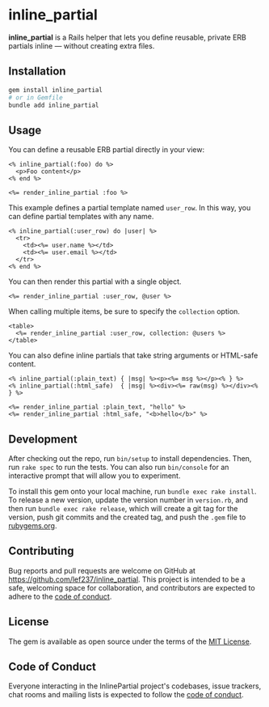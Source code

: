 # inline_partial

**inline_partial** is a Rails helper that lets you define reusable, private ERB partials inline — without creating extra files.

## Installation

```bash
gem install inline_partial
# or in Gemfile
bundle add inline_partial
```

## Usage

You can define a reusable ERB partial directly in your view:

```erb
<% inline_partial(:foo) do %>
  <p>Foo content</p>
<% end %>

<%= render_inline_partial :foo %>
```

This example defines a partial template named `user_row`. In this way, you can define partial templates with any name.

```erb
<% inline_partial(:user_row) do |user| %>
  <tr>
    <td><%= user.name %></td>
    <td><%= user.email %></td>
  </tr>
<% end %>
```

You can then render this partial with a single object.

```erb
<%= render_inline_partial :user_row, @user %>
```

When calling multiple items, be sure to specify the `collection` option.

```erb
<table>
  <%= render_inline_partial :user_row, collection: @users %>
</table>
```

You can also define inline partials that take string arguments or HTML-safe content.

```erb
<% inline_partial(:plain_text) { |msg| %><p><%= msg %></p><% } %>
<% inline_partial(:html_safe)  { |msg| %><div><%= raw(msg) %></div><% } %>

<%= render_inline_partial :plain_text, "hello" %>
<%= render_inline_partial :html_safe, "<b>hello</b>" %>
```

## Development

After checking out the repo, run `bin/setup` to install dependencies. Then, run `rake spec` to run the tests. You can also run `bin/console` for an interactive prompt that will allow you to experiment.

To install this gem onto your local machine, run `bundle exec rake install`. To release a new version, update the version number in `version.rb`, and then run `bundle exec rake release`, which will create a git tag for the version, push git commits and the created tag, and push the `.gem` file to [rubygems.org](https://rubygems.org).

## Contributing

Bug reports and pull requests are welcome on GitHub at https://github.com/lef237/inline_partial. This project is intended to be a safe, welcoming space for collaboration, and contributors are expected to adhere to the [code of conduct](https://github.com/lef237/inline_partial/blob/main/CODE_OF_CONDUCT.md).

## License

The gem is available as open source under the terms of the [MIT License](https://opensource.org/licenses/MIT).

## Code of Conduct

Everyone interacting in the InlinePartial project's codebases, issue trackers, chat rooms and mailing lists is expected to follow the [code of conduct](https://github.com/lef237/inline_partial/blob/main/CODE_OF_CONDUCT.md).
